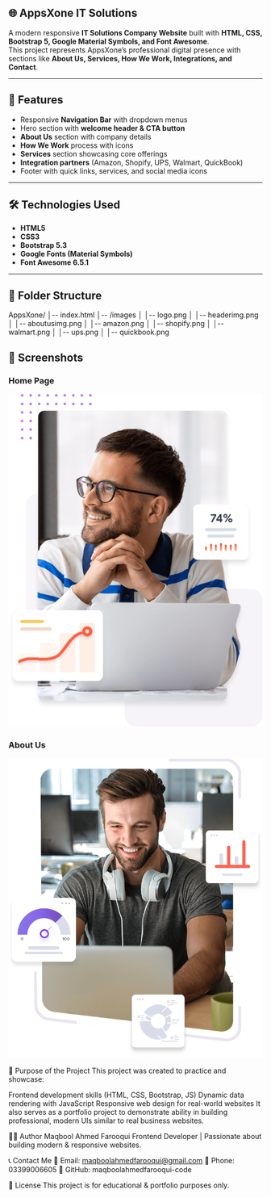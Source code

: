 ## 🌐 AppsXone IT Solutions

A modern responsive **IT Solutions Company Website** built with **HTML, CSS, Bootstrap 5, Google Material Symbols, and Font Awesome**.  
This project represents AppsXone’s professional digital presence with sections like **About Us, Services, How We Work, Integrations, and Contact**.

---

## 🚀 Features
- Responsive **Navigation Bar** with dropdown menus  
- Hero section with **welcome header & CTA button**  
- **About Us** section with company details  
- **How We Work** process with icons  
- **Services** section showcasing core offerings  
- **Integration partners** (Amazon, Shopify, UPS, Walmart, QuickBook)  
- Footer with quick links, services, and social media icons  

---

## 🛠️ Technologies Used
- **HTML5**  
- **CSS3**  
- **Bootstrap 5.3**  
- **Google Fonts (Material Symbols)**  
- **Font Awesome 6.5.1**  

---

## 📂 Folder Structure
AppsXone/
│-- index.html
│-- /images
│ │-- logo.png
│ │-- headerimg.png
│ │-- aboutusimg.png
│ │-- amazon.png
│ │-- shopify.png
│ │-- walmart.png
│ │-- ups.png
│ │-- quickbook.png
 

## 📸 Screenshots

### Home Page
![Home Page](images/headerimg.png)

### About Us
![About Us](images/aboutusimg.png)

🎯 Purpose of the Project
This project was created to practice and showcase:

Frontend development skills (HTML, CSS, Bootstrap, JS)
Dynamic data rendering with JavaScript
Responsive web design for real-world websites
It also serves as a portfolio project to demonstrate ability in building professional, modern UIs similar to real business websites.

👨‍💻 Author
Maqbool Ahmed Farooqui
Frontend Developer | Passionate about building modern & responsive websites.

📞 Contact Me
📧 Email: maqboolahmedfarooqui@gmail.com 📱 Phone: 03399006605 🔗 GitHub: maqboolahmedfarooqui-code

📜 License
This project is for educational & portfolio purposes only.
